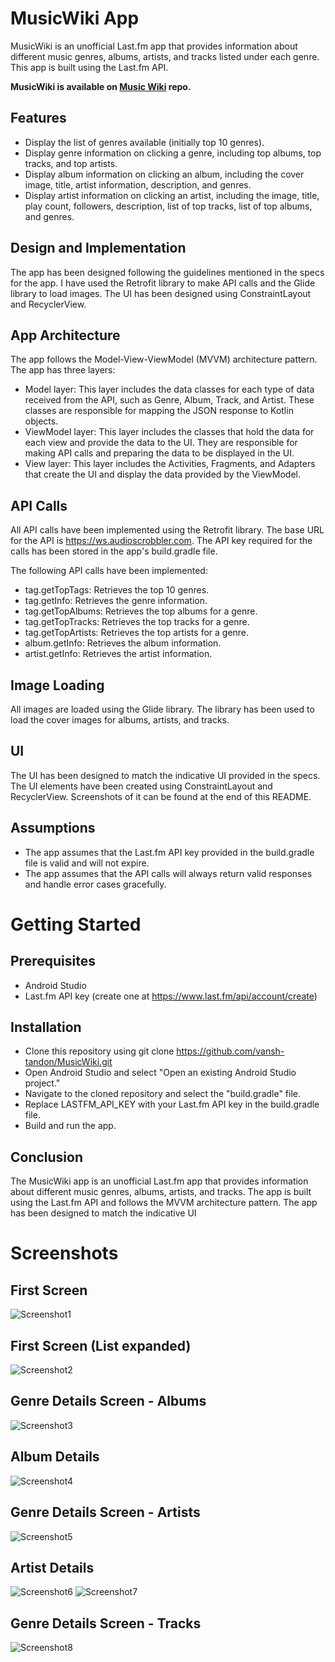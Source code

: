 # MusicWiki App

MusicWiki is an unofficial Last.fm app that provides information about different music genres, albums, artists, and tracks listed under each genre. This app is built using the Last.fm API.

__MusicWiki is available on [Music Wiki](https://github.com/vansh-tandon/MusicWiki.git)
repo.__

## Features
* Display the list of genres available (initially top 10 genres).
* Display genre information on clicking a genre, including top albums, top tracks, and top artists.
* Display album information on clicking an album, including the cover image, title, artist information, description, and genres.
* Display artist information on clicking an artist, including the image, title, play count, followers, description, list of top tracks, list of top albums, and genres.

## Design and Implementation
The app has been designed following the guidelines mentioned in the specs for the app. I have used the Retrofit library to make API calls and the Glide library to load images. The UI has been designed using ConstraintLayout and RecyclerView.

## App Architecture
The app follows the Model-View-ViewModel (MVVM) architecture pattern. The app has three layers:

* Model layer: This layer includes the data classes for each type of data received from the API, such as Genre, Album, Track, and Artist. These classes are responsible for mapping the JSON response to Kotlin objects.
* ViewModel layer: This layer includes the classes that hold the data for each view and provide the data to the UI. They are responsible for making API calls and preparing the data to be displayed in the UI.
* View layer: This layer includes the Activities, Fragments, and Adapters that create the UI and display the data provided by the ViewModel.

## API Calls
All API calls have been implemented using the Retrofit library. The base URL for the API is https://ws.audioscrobbler.com. The API key required for the calls has been stored in the app's build.gradle file.

The following API calls have been implemented:

* tag.getTopTags: Retrieves the top 10 genres.
* tag.getInfo: Retrieves the genre information.
* tag.getTopAlbums: Retrieves the top albums for a genre.
* tag.getTopTracks: Retrieves the top tracks for a genre.
* tag.getTopArtists: Retrieves the top artists for a genre.
* album.getInfo: Retrieves the album information.
* artist.getInfo: Retrieves the artist information.

## Image Loading
All images are loaded using the Glide library. The library has been used to load the cover images for albums, artists, and tracks.

## UI
The UI has been designed to match the indicative UI provided in the specs. The UI elements have been created using ConstraintLayout and RecyclerView.
Screenshots of it can be found at the end of this README.

## Assumptions
* The app assumes that the Last.fm API key provided in the build.gradle file is valid and will not expire.
* The app assumes that the API calls will always return valid responses and handle error cases gracefully.

# Getting Started

## Prerequisites
* Android Studio
* Last.fm API key (create one at https://www.last.fm/api/account/create)
## Installation
* Clone this repository using git clone https://github.com/vansh-tandon/MusicWiki.git
* Open Android Studio and select "Open an existing Android Studio project."
* Navigate to the cloned repository and select the "build.gradle" file.
* Replace LASTFM_API_KEY with your Last.fm API key in the build.gradle file.
* Build and run the app.

## Conclusion
The MusicWiki app is an unofficial Last.fm app that provides information about different music genres, albums, artists, and tracks. The app is built using the Last.fm API and follows the MVVM architecture pattern. The app has been designed to match the indicative UI


# Screenshots

## First Screen
![Screenshot1](screenshots/First.png)
## First Screen (List expanded)
![Screenshot2](screenshots/Second.png)

## Genre Details Screen - Albums
![Screenshot3](screenshots/Third.png)
## Album Details
![Screenshot4](screenshots/Fourth.jpg)

## Genre Details Screen - Artists
![Screenshot5](screenshots/fifth.png)
## Artist Details
![Screenshot6](screenshots/sixth.png)
![Screenshot7](screenshots/seventh.png)

## Genre Details Screen - Tracks
![Screenshot8](screenshots/eigth.png)








 
 
